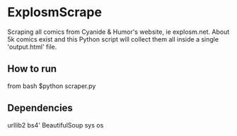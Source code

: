 # ExplosmScrape
Scraping all comics from Cyanide & Humor's website, ie explosm.net. About 5k comics exist and this Python script will collect them all inside a single 'output.html' file. 

## How to run
from bash
$python scraper.py

## Dependencies
urllib2
bs4' BeautifulSoup
sys
os


